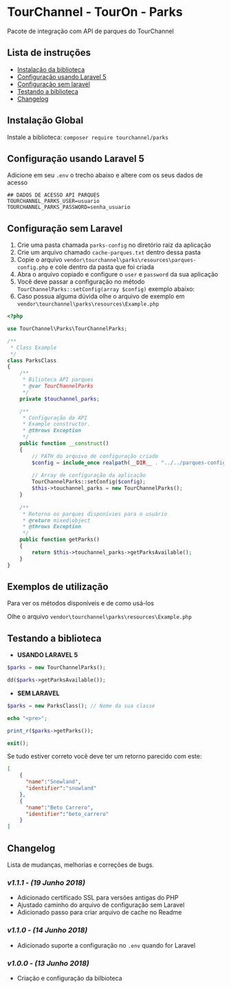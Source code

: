 # TourChannel - TourOn - Parks 

Pacote de integração com API de parques do TourChannel

## Lista de instruções
- [Instalação da biblioteca](#instalação-global)
- [Configuração usando Laravel 5](#configuração-usando-laravel-5)
- [Configuração sem laravel](#configuração-sem-laravel)
- [Testando a biblioteca](#testando-a-biblioteca)
- [Changelog](#changelog)

## Instalação Global

Instale a biblioteca: `composer require tourchannel/parks`

## Configuração usando Laravel 5

Adicione em seu `.env` o trecho abaixo e altere com os seus dados de acesso

```text
## DADOS DE ACESSO API PARQUES
TOURCHANNEL_PARKS_USER=usuario
TOURCHANNEL_PARKS_PASSWORD=senha_usuario
```

## Configuração sem Laravel

1. Crie uma pasta chamada `parks-config` no diretório raiz da aplicação
2. Crie um arquivo chamado `cache-parques.txt` dentro dessa pasta
3. Copie o arquivo `vendor\tourchannel\parks\resources\parques-config.php` e cole dentro da pasta que foi criada
4. Abra o arquivo copiado e configure o `user` e `password` da sua aplicação
5. Você deve passar a configuração no método `TourChannelParks::setConfig(array $config)` exemplo abaixo:
6. Caso possua alguma dúvida olhe o arquivo de exemplo em `vendor\tourchannel\parks\resources\Example.php`

```php
<?php

use TourChannel\Parks\TourChannelParks;

/**
 * Class Example
 */
class ParksClass
{
    /**
     * Bilioteca API parques
     * @var TourChannelParks
     */
    private $touchannel_parks;

    /**
     * Configuração da API
     * Example constructor.
     * @throws Exception
     */
    public function __construct()
    {
        // PATH do arquivo de configuração criado
        $config = include_once realpath(__DIR__ . "../../parques-config.php");
        
        // Array de configuração da aplicação
        TourChannelParks::setConfig($config);
        $this->touchannel_parks = new TourChannelParks();
    }
    
    /**
     * Retorna os parques disponívies para o usuário
     * @return mixed|object
     * @throws Exception
     */
    public function getParks()
    {
        return $this->touchannel_parks->getParksAvailable();
    }
}
```

## Exemplos de utilização

Para ver os métodos disponíveis e de como usá-los

Olhe o arquivo `vendor\tourchannel\parks\resources\Example.php`

## Testando a biblioteca
 
 - **USANDO LARAVEL 5**

```php
$parks = new TourChannelParks();

dd($parks->getParksAvailable());
```

 - **SEM LARAVEL**
 
```php
$parks = new ParksClass(); // Nome da sua classe

echo "<pre>";

print_r($parks->getParks());

exit();
```

Se tudo estiver correto você deve ter um retorno parecido com este:

```json
[
    {
      "name":"Snowland",
      "identifier":"snowland"
    },
    {
      "name":"Beto Carrero",
      "identifier":"beto_carrero"
    }
]
```

## Changelog

Lista de mudanças, melhorias e correções de bugs.

### *v1.1.1 - (19 Junho 2018)*

- Adicionado certificado SSL para versões antigas do PHP
- Ajustado caminho do arquivo de configuração sem Laravel
- Adicionado passo para criar arquivo de cache no Readme 

### *v1.1.0 - (14 Junho 2018)*

- Adicionado suporte a configuração no `.env` quando for Laravel 

### *v1.0.0 - (13 Junho 2018)*

- Criação e configuração da bilbioteca 